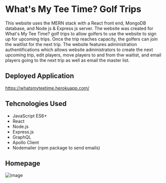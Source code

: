 # What's My Tee Time? Golf Trips

This website uses the MERN stack with a React front end, MongoDB database, and Node js & Express js server. The website was created for What's My Tee Time? golf trips to allow golfers to use the website to sign up for upcoming trips. Once the trip reaches capacity, the golfers can join the waitlist for the next trip. The website features administration authentifications which allows website administrators to create the next upcoming trip, edit players, move players to and from thw waitist, and email players going to the next trip as well as email the master list.

## Deployed Application

https://whatsmyteetime.herokuapp.com/

## Tehcnologies Used

- JavaScript ES6+
- React
- Node.js
- Express.js
- GraphQL
- Apollo Client
- Nodemailer (npm package to send emails)

## Homepage

![image](https://user-images.githubusercontent.com/75647359/170369990-ee4fb222-374f-4859-bb18-1dfe5bc85a09.png)
